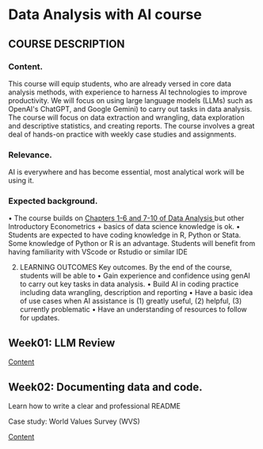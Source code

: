 # Data Analysis with AI course

## COURSE DESCRIPTION
### Content. 

This course will equip students, who are already versed in core data analysis methods, with experience to harness AI technologies to improve productivity. We will focus on using large language models (LLMs) such as OpenAI's ChatGPT, and Google Gemini) to carry out tasks in data analysis. The course will focus on data extraction and wrangling, data exploration and descriptive statistics, and creating reports. The course involves a great deal of hands-on practice with weekly case studies and assignments. 

### Relevance. 

AI is everywhere and has become essential, most analytical work will be using it.

### Expected background. 
• The course builds on [Chapters 1-6 and 7-10 of Data Analysis ](https://gabors-data-analysis.com/chapter-details/) but other Introductory Econometrics + basics of data science knowledge is ok.
• Students are expected to have coding knowledge in R, Python or Stata. Some knowledge of Python or R is an advantage. Students will benefit from having familiarity with VScode or Rstudio or similar IDE

2. LEARNING OUTCOMES
Key outcomes. By the end of the course, students will be able to
•	Gain experience and confidence using genAI to carry out key tasks in data analysis. 
•	Build AI in coding practice including data wrangling, description and reporting
•	Have a basic idea of use cases when AI assistance is (1) greatly useful, (2) helpful, (3) currently problematic
•	Have an understanding of resources to follow for updates. 



## Week01: LLM Review

[Content](/week01)

## Week02: Documenting data and code.

Learn how to write a clear and professional README 

Case study: World Values Survey (WVS)

[Content](/week02)


